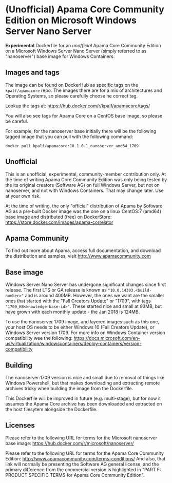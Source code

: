 # (Unofficial) Apama Core Community Edition on Microsoft Windows Server Nano Server 
**Experimental** Dockerfile for an _unofficial_ Apama Core Community Edition on a Microsoft Windows Server Nano Server (simply referred to as "nanoserver") base image for Windows Containers.

## Images and tags
The image can be found on DockerHub as specific tags on the `kpalf/apamacore` repo.  The images there are for a mix of architectures and Operating Systems, so please carefully choose he correct tag.

Lookup the tags at: https://hub.docker.com/r/kpalf/apamacore/tags/

You will also see tags for Apama Core on a CentOS base image, so please be careful.

For example, for the nanoserver base initially there will be the following tagged image that you can pull with the following command:
```
docker pull kpalf/apamacore:10.1.0.1_nanoserver_amd64_1709
```

## Unofficial
This is an unofficial, experimental, community-member contribution only.  At the time of writing Apama Core Community Edition was only being tested by the its original creators (Software AG) on full Windows Server, but not on nanoserver, and not with Windows Containers.  That may change later.
Use at your own risk.

At the time of writing, the only "official" distribution of Apama by Software AG as a pre-built Docker image was the one on a linux CentOS:7 (amd64) base image and distributed (free) on DockerStore: https://store.docker.com/images/apama-correlator

## Apama Community
To find out more about Apama, access full documentation, and download the distribution and samples, visit http://www.apamacommunity.com


## Base image
Windows Server Nano Server has undergone significant changes since first release.  The first LTS or GA release is known as `"10.0.14393.<build-number>"` and is around 400MB.
However, the ones we want are the smaller ones that started with the "Fall Creators Update" or "1709", with tags `"1709_KB<knowledge-base-id>"`.  These started nice and small at 93MB, but have grown with each monthly update - the Jan 2018 is 124MB.

To use the nanoserver 1709 image, and layered images such as this one, your host OS needs to be either Windows 10 (Fall Creators Update), or Windows Server version 1709.
For more info on Windows Container version compatibility wee the following:
https://docs.microsoft.com/en-us/virtualization/windowscontainers/deploy-containers/version-compatibility


## Building
The nanoserver:1709 version is nice and small due to removal of things like Windows Powershell, but that makes downloading and extracting remote archives tricky when building the image from the Dockerfile.

This Dockerfile will be improved in future (e.g. multi-stage), but for now it assumes the Apama Core archive has been downloaded and extracted on the host filesytem alongside the Dockerfile.


## Licenses
Please refer to the following URL for terms for the Microsoft nanoserver base image:
https://hub.docker.com/r/microsoft/nanoserver/

Please refer to the following URL for terms for the Apama Core Community Edition:
http://www.apamacommunity.com/terms-conditions/
And also, that link will normally be presenting the Software AG general license, and the primary difference from the commercial version is highlighted in "PART F: PRODUCT SPECIFIC TERMS for Apama Core Community Edition".

